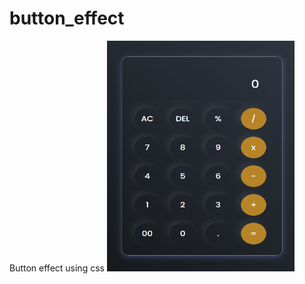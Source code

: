 # button_effect
Button effect using css
<img src="https://github.com/Abhi049196/calculator/blob/b4e1da8ef6b5736d43bc6a0774ca1885c519d8b8/calculator.png" width="300" height="369">
